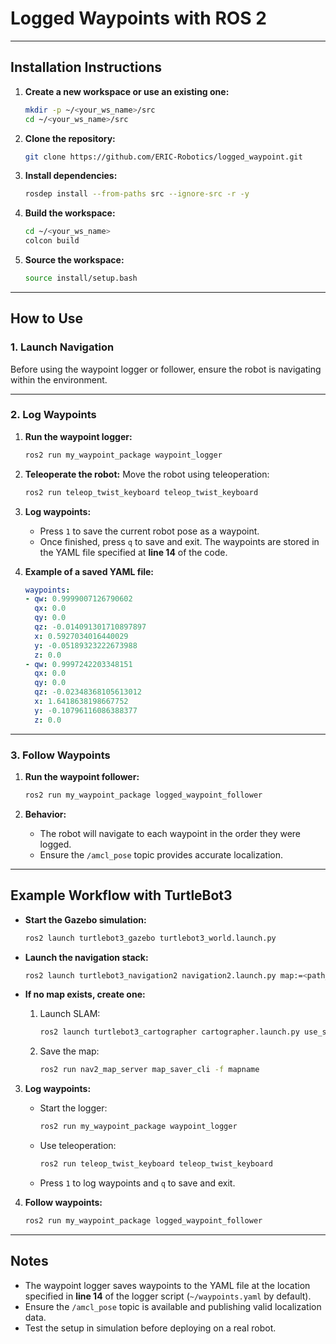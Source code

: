 # Logged Waypoints with ROS 2



---

## **Installation Instructions**

1. **Create a new workspace or use an existing one:**
   ```bash
   mkdir -p ~/<your_ws_name>/src
   cd ~/<your_ws_name>/src
   ```

2. **Clone the repository:**
   ```bash
   git clone https://github.com/ERIC-Robotics/logged_waypoint.git
   ```

3. **Install dependencies:**
   ```bash
   rosdep install --from-paths src --ignore-src -r -y
   ```

4. **Build the workspace:**
   ```bash
   cd ~/<your_ws_name>
   colcon build
   ```

5. **Source the workspace:**
   ```bash
   source install/setup.bash
   ```

---

## **How to Use**

### **1. Launch Navigation**
Before using the waypoint logger or follower, ensure the robot is navigating within the environment.

---

### **2. Log Waypoints**

1. **Run the waypoint logger:**
   ```bash
   ros2 run my_waypoint_package waypoint_logger
   ```

2. **Teleoperate the robot:**
   Move the robot using teleoperation:
   ```bash
   ros2 run teleop_twist_keyboard teleop_twist_keyboard
   ```

3. **Log waypoints:**
   - Press `1` to save the current robot pose as a waypoint.
   - Once finished, press `q` to save and exit. The waypoints are stored in the YAML file specified at **line 14** of the code.

4. **Example of a saved YAML file:**
   ```yaml
   waypoints:
   - qw: 0.9999007126790602
     qx: 0.0
     qy: 0.0
     qz: -0.014091301710897897
     x: 0.5927034016440029
     y: -0.05189323222673988
     z: 0.0
   - qw: 0.9997242203348151
     qx: 0.0
     qy: 0.0
     qz: -0.02348368105613012
     x: 1.6418638198667752
     y: -0.10796116086388377
     z: 0.0
   ```

---

### **3. Follow Waypoints**

1. **Run the waypoint follower:**
   ```bash
   ros2 run my_waypoint_package logged_waypoint_follower
   ```

2. **Behavior:**
   - The robot will navigate to each waypoint in the order they were logged.
   - Ensure the `/amcl_pose` topic provides accurate localization.

---

## **Example Workflow with TurtleBot3**

- **Start the Gazebo simulation:**
  ```bash
  ros2 launch turtlebot3_gazebo turtlebot3_world.launch.py
  ```

- **Launch the navigation stack:**
  ```bash
  ros2 launch turtlebot3_navigation2 navigation2.launch.py map:=<path_to_map>
  ```

- **If no map exists, create one:**
  1. Launch SLAM:
     ```bash
     ros2 launch turtlebot3_cartographer cartographer.launch.py use_sim_time:=true
     ```
  2. Save the map:
     ```bash
     ros2 run nav2_map_server map_saver_cli -f mapname
     ```

3. **Log waypoints:**
   - Start the logger:
     ```bash
     ros2 run my_waypoint_package waypoint_logger
     ```
   - Use teleoperation:
     ```bash
     ros2 run teleop_twist_keyboard teleop_twist_keyboard
     ```
   - Press `1` to log waypoints and `q` to save and exit.

4. **Follow waypoints:**
   ```bash
   ros2 run my_waypoint_package logged_waypoint_follower
   ```

---

## **Notes**
- The waypoint logger saves waypoints to the YAML file at the location specified in **line 14** of the logger script (`~/waypoints.yaml` by default).
- Ensure the `/amcl_pose` topic is available and publishing valid localization data.
- Test the setup in simulation before deploying on a real robot.
